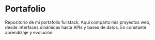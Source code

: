 # Portafolio
Repositorio de mi portafolio fullstack. Aquí comparto mis proyectos web, desde interfaces dinámicas hasta APIs y bases de datos. En constante aprendizaje y evolución.
